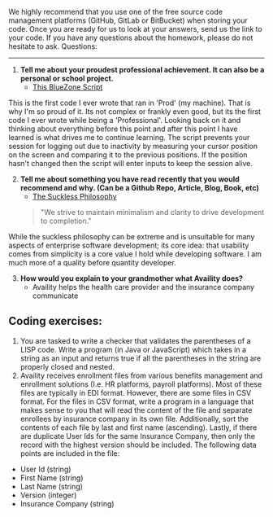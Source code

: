 We highly recommend that you use one of the free source code management platforms (GitHub, GitLab or BitBucket) when storing your code. Once you are ready for us to look at your answers, send us the link to your code. If you have any questions about the homework, please do not hesitate to ask. Questions:

---
1. **Tell me about your proudest professional achievement. It can also be a personal or school project.**
    - [This BlueZone Script](https://github.com/EvanKirsch/Scripts/blob/master/awake.js)

This is the first code I ever wrote that ran in 'Prod' (my machine). That is why I'm so proud of it. Its not complex or frankly even good, but its the first code I ever wrote while being a 'Professional'. Looking back on it and thinking about everything before this point and after this point I have learned is what drives me to continue learning.
The script prevents your session for logging out due to inactivity by measuring your cursor position on the screen and comparing it to the previous positions. If the position hasn't changed then the script will enter inputs to keep the session alive.

2. **Tell me about something you have read recently that you would recommend and why. (Can be a Github Repo, Article, Blog, Book, etc)**
    - [The Suckless Philosophy](https://suckless.org/philosophy/)
    > "We strive to maintain minimalism and clarity to drive development to completion."
 
 While the suckless philosophy can be extreme and is unsuitable for many aspects of enterprise software development; its core idea: that usability comes from simplicity is a core value I hold while developing software. I am much more of a quality before quantity developer.

3. **How would you explain to your grandmother what Availity does?**
    - Availity helps the health care provider and the insurance company communicate 

Coding exercises:
---
1. You are tasked to write a checker that validates the parentheses of a LISP code. Write
a program (in Java or JavaScript) which takes in a string as an input and returns true if all the
parentheses in the string are properly closed and nested.
2. Availity receives enrollment files from various benefits management and enrollment
solutions (I.e. HR platforms, payroll platforms).  Most of these files are typically in EDI format.  However,
there are some files in CSV format.  For the files in CSV format, write a program in a language that makes
sense to you that will read the content of the file and separate enrollees by insurance company in its own
file. Additionally, sort the contents of each file by last and first name (ascending).  Lastly, if there are
duplicate User Ids for the same Insurance Company, then only the record with the highest version should
be included. The following data points are included in the file:
- User Id (string)
- First Name (string)
- Last Name (string)
- Version (integer)
- Insurance Company (string)